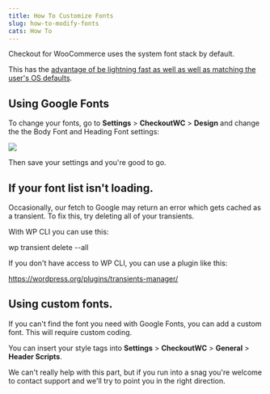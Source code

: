 ```yaml
---
title: How To Customize Fonts
slug: how-to-modify-fonts
cats: How To
---
```



  <p>
    Checkout for WooCommerce uses the system font stack by default.&nbsp;
  </p>
  <p>
    This has the <a href="https://css-tricks.com/snippets/css/system-font-stack/">advantage of be lightning fast as well as well as matching the user's OS defaults</a>.&nbsp;
  </p>
  <h2>
    Using Google Fonts
  </h2>
  <p>
    To change your fonts, go to <strong>Settings</strong> &gt; <strong>CheckoutWC</strong> &gt; <strong>Design</strong> and change the the Body Font and Heading Font settings:
  </p>
  <p>
    <img src="https://s3.amazonaws.com/helpscout.net/docs/assets/5bdde2822c7d3a01757ac42e/images/5e90c4b22c7d3a7e9aeac48b/file-tmOO1dt37a.png" />
  </p>
  <p>
    Then save your settings and you're good to go.
  </p>
  <h2>
    If your font list isn't loading.
  </h2>
  <p>
    Occasionally, our fetch to Google may return an error which gets cached as a transient. To fix this, try deleting all of your transients.
  </p>
  <p>
    With WP CLI you can use this:
  </p>
  <p>
    wp transient delete --all
  </p>
  <p>
    If you don't have access to WP CLI, you can use a plugin like this:
  </p>
  <p>
    <a href="https://wordpress.org/plugins/transients-manager/" target="_blank">https://wordpress.org/plugins/transients-manager/</a>
  </p>
  <h2>
    Using custom fonts.
  </h2>
  <p>
    If you can't find the font you need with Google Fonts, you can add a custom font. This will require custom coding.
  </p>
  <p>
    You can insert your style tags into <strong>Settings</strong> &gt; <strong>CheckoutWC</strong> &gt; <strong>General</strong> &gt; <strong>Header Scripts</strong>.
  </p>
  <p>
    We can't really help with this part, but if you run into a snag you're welcome to contact support and we'll try to point you in the right direction.
  </p>
